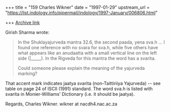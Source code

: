 +++
title = "159 Charles Wikner"
date = "1997-01-29"
upstream_url = "https://list.indology.info/pipermail/indology/1997-January/006806.html"

+++
[Archive link](https://list.indology.info/pipermail/indology/1997-January/006806.html)


Girish Sharma <girish at mushika.wanet.com> wrote:

> In the Shuklayajurveda mantra 32.6, the second paada, yena sva.h ...
> I found one reference with no svara for sva.h, while five others
> have what appears like an anudaatta with a small vertical line on
> the left side (|_____).  In the Rigveda for this mantra the word
> has a svarita.
> 
> Could someone please explain the meaning of the yajurveda marking?

That accent mark indicates jaatya svarita (non-Taittiriiya Yajurveda) --
see table on page 24 of ISCII (1991) standard.  The word sva.h is listed 
with svarita in Monier-Williams' Dictionary (i.e. it should be jaatya).

Regards,
Charles Wikner.
wikner at nacdh4.nac.ac.za






